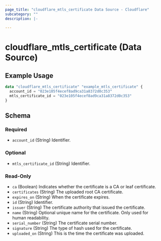 ```yaml
---
page_title: "cloudflare_mtls_certificate Data Source - Cloudflare"
subcategory: ""
description: |-
  
---
```


# cloudflare_mtls_certificate (Data Source)



## Example Usage

```terraform
data "cloudflare_mtls_certificate" "example_mtls_certificate" {
  account_id = "023e105f4ecef8ad9ca31a8372d0c353"
  mtls_certificate_id = "023e105f4ecef8ad9ca31a8372d0c353"
}
```

<!-- schema generated by tfplugindocs -->
## Schema

### Required

- `account_id` (String) Identifier.

### Optional

- `mtls_certificate_id` (String) Identifier.

### Read-Only

- `ca` (Boolean) Indicates whether the certificate is a CA or leaf certificate.
- `certificates` (String) The uploaded root CA certificate.
- `expires_on` (String) When the certificate expires.
- `id` (String) Identifier.
- `issuer` (String) The certificate authority that issued the certificate.
- `name` (String) Optional unique name for the certificate. Only used for human readability.
- `serial_number` (String) The certificate serial number.
- `signature` (String) The type of hash used for the certificate.
- `uploaded_on` (String) This is the time the certificate was uploaded.


